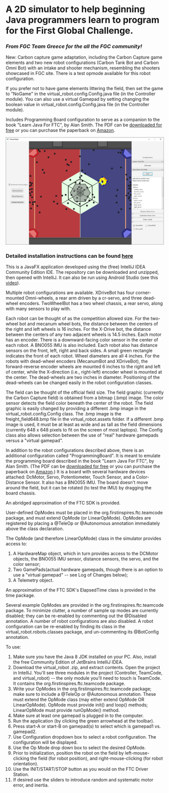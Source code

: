# A 2D simulator to help beginning Java programmers learn to program for the First Global Challenge.
### _From FGC Team Greece for the all the FGC community!_ 

New:  Carbon capture game adaptation, including the Carbon Capture game elements and two new robot 
configurations (Carbon Tank Bot and Carbon Omni Bot) with an intake and shooter mechanism, resembling the shooters showcased in FGC site. There is a test opmode available for this robot configuration.

If you prefer not to have game elements littering the field, then set the game to "NoGame" in the 
virtual_robot.config.Config.java file (in the Controller module).
You can also use a virtual Gamepad by setting changing the boolean value in virtual_robot.config.Config.java file (in the Controller module).

Includes Programming Board configuration to serve as a companion to the book "Learn Java For FTC", by Alan Smith. The
PDF can be [downloaded for free](https://github.com/alan412/LearnJavaForFTC) or you can purchase the paperback on
[Amazon](https://www.amazon.com/dp/B08DBVKXLZ).

![](/readme_image.JPG)
### **Detailed installation instructions can be found [here](/Detailed%20Installation%20Instructions.pdf)**

This is a JavaFX application developed using the (free) IntelliJ IDEA Community Edition IDE. The repository can be downloaded
and unzipped, then opened with IntelliJ. It can also be run using Android Studio 
(see this [video](https://www.youtube.com/watch?v=pmaT9Twbmao)).

Multiple robot configurations are available. XDriveBot has four corner-mounted Omni-wheels, a rear arm driven by a cr-servo, 
and three dead-wheel encoders. TwoWheelBot has a two wheel chassis, a rear servo, along with many sensors to play with.

Each robot can be thought of as the competition allowed size.  For the two-wheel bot and mecanum wheel bots, the distance between
the centers of the right and left wheels is 16 inches. 
For the X-Drive bot, the distance between the centers of any two adjacent wheels is 14.5 inches. Each motor has an
encoder. There is a downward-facing color sensor in the center of each robot. A BNO055 IMU is also 
included. Each robot also has distance sensors on the front, left, right and back sides. A small green rectangle 
indicates the front of each robot. Wheel diameters are all 4 inches. For the robots with dead-wheel encoders 
(MecanumBot and XDriveBot), the forward-reverse encoder wheels are mounted 6 inches to the right and left of center, 
while the X-direction (i.e., right-left) encoder wheel is mounted at the center. The dead-wheels are two inches in 
diameter. Positioning of the dead-wheels can be changed easily in the robot configuration classes.

The field can be thought of the official field size. The field graphic (currently the Carbon Capture field)
is obtained from a bitmap (.bmp) image. The color sensor detects the field color beneath the center of the
robot. The field graphic is easily changed by providing a different .bmp image in the virtual_robot.config.Config class.
The .bmp image is the freight_field648.bmp file in the virtual_robot.assets folder. If a different .bmp image is used,
it must be at least as wide and as tall as the field dimensions (currently 648 x 648 pixels to fit on the screen of
most laptops). The Config class also allows selection between the use of "real" hardware gamepads versus a
"virtual gamepad".

In addition to the robot configurations described above, there is an additional configuration called
"ProgrammingBoard". It is meant to emulate the programming board described in the book "Learn Java For FTC", by
Alan Smith.  (The PDF can be [downloaded for free](https://github.com/alan412/LearnJavaForFTC) or you can purchase 
the paperback on [Amazon](https://www.amazon.com/dp/B08DBVKXLZ).) It is a board with several hardware devices 
attached: DcMotor, Servo, Potentiometer, Touch Sensor, and a Color-Distance Sensor. It also has a BNO055 IMU. 
The board doesn't move around the field, but it can be rotated (to test the IMU) by dragging the board chassis.

An abridged approximation of the FTC SDK is provided.

User-defined OpModes must be placed in the org.firstinspires.ftc.teamcode package, and must extend OpMode 
(or LinearOpMode). OpModes are registered by placing a @TeleOp or @Autonomous annotation immediately above the class 
declaration.

The OpMode (and therefore LinearOpMode) class in the simulator provides access to:

  1. A HardwareMap object, which in turn provides access to the DCMotor objects, the BNO055 IMU sensor, distance 
     sensors, the servo, and the color sensor;
  2. Two GamePads(actual hardware gamepads, though there is an option to use a "virtual gamepad" -- see Log of 
     Changes below);
  3. A Telemetry object.

An approximation of the FTC SDK's ElapsedTime class is provided in the time package.

Several example OpModes are provided in the org.firstinspires.ftc.teamcode package. To minimize clutter, a number 
of sample op modes are currently disabled; they can be re-enabled by commenting out the @Disabled annotation. A 
number of robot configurations are also disabled. A robot configuration can be re-enabled by finding its class 
in the virtual_robot.robots.classes package, and un-commenting its @BotConfig annotation.

To use:

  1. Make sure you have the Java 8 JDK installed on your PC. Also, install the free Community Edition of JetBrains
     IntelliJ IDEA.
  2. Download the virtual_robot .zip, and extract contents. Open the project in IntelliJ. You'll see three modules in
     the project (Controller, TeamCode, and virtual_robot) -- the only module you'll need to touch is TeamCode. It
     contains the org.firstinspires.ftc.teamcode package.
  3. Write your OpModes in the org.firstinspires.ftc.teamcode package; make sure to include a @TeleOp or @Autonomous 
     annotation. These must extend the OpMode class (may either extend OpMode OR LinearOpMode). OpMode must provide 
     init() and loop() methods; LinearOpMode must provide runOpMode() method.
  4. Make sure at least one gamepad is plugged in to the computer.
  5. Run the application (by clicking the green arrowhead at the toolbar).
  6. Press start-A or start-B on gamepad(s) to select which is gamepad1 vs. gamepad2.
  7. Use Configuration dropdown box to select a robot configuration. The configuration will be displayed.
  8. Use the Op Mode drop down box to select the desired OpMode.
  9. Prior to initialization, position the robot on the field by left-mouse-clicking the field (for robot position),
     and right-mouse-clicking (for robot orientation).
  10. Use the INIT/START/STOP button as you would on the FTC Driver Station.
  11. If desired use the sliders to introduce random and systematic motor error, and inertia.

